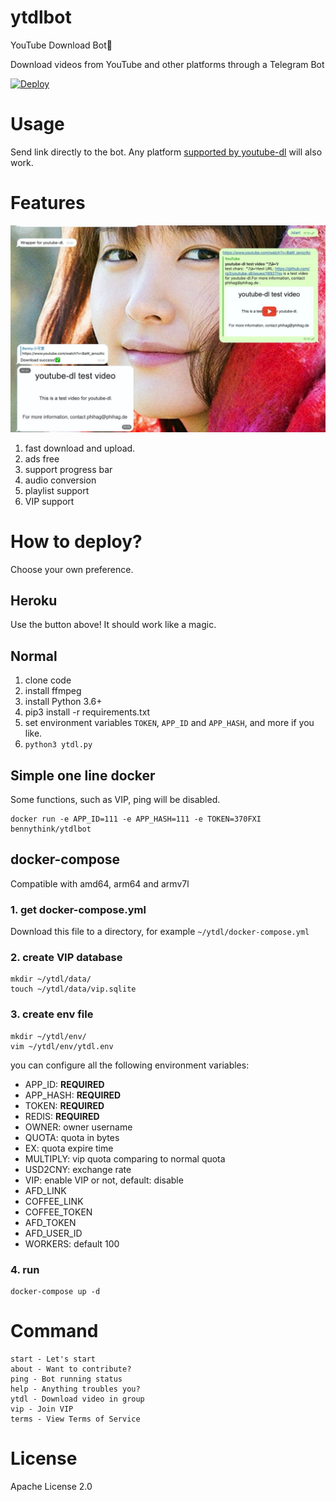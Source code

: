 # ytdlbot

YouTube Download Bot🚀

Download videos from YouTube and other platforms through a Telegram Bot

[![Deploy](https://www.herokucdn.com/deploy/button.svg)](https://heroku.com/deploy)

# Usage


Send link directly to the bot. Any
platform [supported by youtube-dl](https://ytdl-org.github.io/youtube-dl/supportedsites.html) will also work.

# Features

![](assets/1.jpeg)

1. fast download and upload.
2. ads free
3. support progress bar
4. audio conversion
5. playlist support
6. VIP support

# How to deploy?

Choose your own preference.

## Heroku

Use the button above! It should work like a magic.

## Normal

1. clone code
2. install ffmpeg
3. install Python 3.6+
4. pip3 install -r requirements.txt
5. set environment variables `TOKEN`, `APP_ID` and `APP_HASH`, and more if you like.
6. `python3 ytdl.py`

## Simple one line docker

Some functions, such as VIP, ping will be disabled.

```shell
docker run -e APP_ID=111 -e APP_HASH=111 -e TOKEN=370FXI bennythink/ytdlbot
```

## docker-compose

Compatible with amd64, arm64 and armv7l

### 1. get docker-compose.yml

Download this file to a directory, for example `~/ytdl/docker-compose.yml`

### 2. create VIP database

```shell
mkdir ~/ytdl/data/
touch ~/ytdl/data/vip.sqlite
```

### 3. create env file

```shell
mkdir ~/ytdl/env/
vim ~/ytdl/env/ytdl.env
```

you can configure all the following environment variables:

* APP_ID: **REQUIRED**
* APP_HASH: **REQUIRED**
* TOKEN: **REQUIRED**
* REDIS: **REQUIRED**
* OWNER: owner username
* QUOTA: quota in bytes
* EX: quota expire time
* MULTIPLY: vip quota comparing to normal quota
* USD2CNY: exchange rate
* VIP: enable VIP or not, default: disable
* AFD_LINK
* COFFEE_LINK
* COFFEE_TOKEN
* AFD_TOKEN
* AFD_USER_ID
* WORKERS: default 100

### 4. run

```
docker-compose up -d
```

# Command

```
start - Let's start
about - Want to contribute?
ping - Bot running status
help - Anything troubles you?
ytdl - Download video in group
vip - Join VIP
terms - View Terms of Service
```
# License

Apache License 2.0
